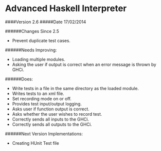 Advanced Haskell Interpreter
============================
####Version 2.6
#####Date 17/02/2014

######Changes Since 2.5
* Prevent duplicate test cases.

######Needs Improving:
* Loading multiple modules.
* Asking the user if output is correct when an error message is thrown by GHCi.

######Does:
* Write tests in a file in the same directory as the loaded module.
* Writes tests to an xml file.
* Set recording mode on or off.
* Provides test input/output logging.
* Asks user if function output is correct.
* Asks whether the user wishes to record test.
* Correctly sends all inputs to the GHCi.
* Correctly sends all outputs to the GHCi.

######Next Version Implementations:
* Creating HUnit Test file
